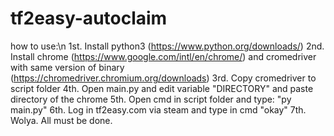 # tf2easy-autoclaim
how to use:\n
1st. Install python3 (https://www.python.org/downloads/)
2nd. Install chrome (https://www.google.com/intl/en/chrome/) and cromedriver with same version of binary (https://chromedriver.chromium.org/downloads)
3rd. Copy cromedriver to script folder
4th. Open main.py and edit variable "DIRECTORY" and paste directory of the chrome
5th. Open cmd in script folder and type: "py main.py"
6th. Log in tf2easy.com via steam and type in cmd "okay"
7th. Wolya. All must be done.
